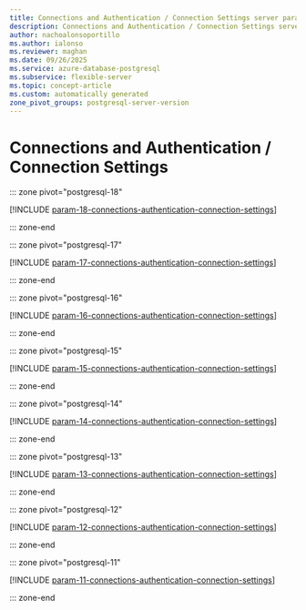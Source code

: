 ```yaml
---
title: Connections and Authentication / Connection Settings server parameters
description: Connections and Authentication / Connection Settings server parameters for Azure Database for PostgreSQL flexible server.
author: nachoalonsoportillo
ms.author: ialonso
ms.reviewer: maghan
ms.date: 09/26/2025
ms.service: azure-database-postgresql
ms.subservice: flexible-server
ms.topic: concept-article
ms.custom: automatically generated
zone_pivot_groups: postgresql-server-version
---
```

# Connections and Authentication / Connection Settings


::: zone pivot="postgresql-18"

[!INCLUDE [param-18-connections-authentication-connection-settings](./includes/param-18-connections-authentication-connection-settings.md)]

::: zone-end


::: zone pivot="postgresql-17"

[!INCLUDE [param-17-connections-authentication-connection-settings](./includes/param-17-connections-authentication-connection-settings.md)]

::: zone-end


::: zone pivot="postgresql-16"

[!INCLUDE [param-16-connections-authentication-connection-settings](./includes/param-16-connections-authentication-connection-settings.md)]

::: zone-end


::: zone pivot="postgresql-15"

[!INCLUDE [param-15-connections-authentication-connection-settings](./includes/param-15-connections-authentication-connection-settings.md)]

::: zone-end


::: zone pivot="postgresql-14"

[!INCLUDE [param-14-connections-authentication-connection-settings](./includes/param-14-connections-authentication-connection-settings.md)]

::: zone-end


::: zone pivot="postgresql-13"

[!INCLUDE [param-13-connections-authentication-connection-settings](./includes/param-13-connections-authentication-connection-settings.md)]

::: zone-end


::: zone pivot="postgresql-12"

[!INCLUDE [param-12-connections-authentication-connection-settings](./includes/param-12-connections-authentication-connection-settings.md)]

::: zone-end


::: zone pivot="postgresql-11"

[!INCLUDE [param-11-connections-authentication-connection-settings](./includes/param-11-connections-authentication-connection-settings.md)]

::: zone-end


